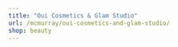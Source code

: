 ```yaml
---
title: "Oui Cosmetics & Glam Studio"
url: /mcmurray/oui-cosmetics-and-glam-studio/
shop: beauty
---
```

